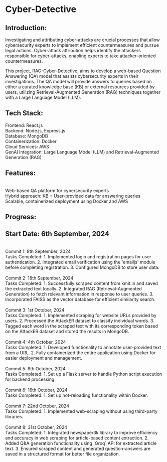 # Cyber-Detective

## Introduction:
Investigating and attributing cyber-attacks are crucial processes that allow cybersecurity experts to implement efficient countermeasures and pursue legal actions. Cyber-attack attribution helps identify the attackers responsible for cyber-attacks, enabling experts to take attacker-oriented countermeasures.

This project, RAG-Cyber-Detective, aims to develop a web-based Question Answering (QA) model that assists cybersecurity experts in their investigations. The QA model will provide answers to queries based on either a curated knowledge base (KB) or external resources provided by users, utilizing Retrieval-Augmented Generation (RAG) techniques together with a Large Language Model (LLM).
<br>

## Tech Stack:
Frontend: React.js
<br>
Backend: Node.js, Express.js
<br>
Database: MongoDB
<br>
Containerization: Docker
<br>
Cloud Services: AWS
<br>
GenAI Integration: Large Language Model (LLM) and Retrieval-Augmented Generation (RAG)
<br>

## Features:
<br>
Web-based QA platform for cybersecurity experts
<br>
Hybrid approach: KB + User-provided data for answering queries
<br>
Scalable, containerized deployment using Docker and AWS
<br>

## Progress:
## Start Date: 6th September, 2024
<br>
Commit 1: 8th September, 2024
<br>
Tasks Completed:
1. Implemented login and registration pages for user authentication.
2. Integrated email verification using the 'emailjs' module before completing registration.
3. Configured MongoDB to store user data.
<br>

<br>
Commit 2: 18th September, 2024
<br>
Tasks Completed:
1. Successfully scraped content from kmit.in and saved the extracted text locally.
2. Integrated RAG (Retrieval-Augmented Generation) to fetch relevant information in response to user queries.
3. Incorporated FAISS as the vector database for efficient similarity search.
<br>

<br>
Commit 3: 1st October, 2024
<br>
Tasks Completed:
1. Implemented scraping for website URLs provided by users.
2. Processed the AttackER dataset to classify individual words.
3. Tagged each word in the scraped text with its corresponding token based on the AttackER dataset and stored the results in MongoDB.
<br>

<br>
Commit 4: 4th October, 2024
<br>
Tasks Completed:
1. Developed functionality to annotate user-provided text from a URL.
2. Fully containerized the entire application using Docker for easier deployment and management.
<br>

<br>
Commit 5: 8th October, 2024
<br>
Tasks Completed:
1. Set up a Flask server to handle Python script execution for backend processing.
<br>

<br>
Commit 6: 16th October, 2024
<br>
Tasks Completed:
1. Set up hot-reloading functionality within Docker.
<br>

<br>
Commit 7: 22nd October, 2024
<br>
Tasks Completed:
1. Implemented web-scraping without using third-party libraries.
<br>

<br>
Commit 8: 31st October, 2024
<br>
Tasks Completed:
1. Integrated newspaper3k library to improve efficiency and accuracy in web scraping for article-based content extraction. 
2. Added Q&A generation functionality using `Groq` API for extracted article text. 
3. Ensured scraped content and generated question-answers are saved in a structured format for better file organization.
<br>
